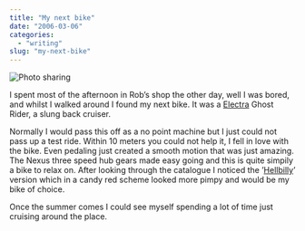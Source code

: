 ```yaml
---
title: "My next bike"
date: "2006-03-06"
categories:
  - "writing"
slug: "my-next-bike"
---
```


![Photo sharing](/images/108636993.jpg)

I spent most of the afternoon in Rob’s shop the other day, well I was bored, and whilst I walked around I found my next bike. It was a [Electra](https://www.electrabike.com/) Ghost Rider, a slung back cruiser.

Normally I would pass this off as a no point machine but I just could not pass up a test ride. Within 10 meters you could not help it, I fell in love with the bike. Even pedaling just created a smooth motion that was just amazing. The Nexus three speed hub gears made easy going and this is quite simpily a bike to relax on. After looking through the catalogue I noticed the ’[Hellbilly](https://www.electrabike.com/europe_new/04/bikes/06bikes/streamride/06_str_20.html)’ version which in a candy red scheme looked more pimpy and would be my bike of choice.

Once the summer comes I could see myself spending a lot of time just cruising around the place.
